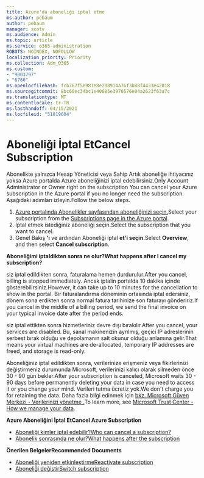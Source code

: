 ```yaml
---
title: Azure'da aboneliği iptal etme
ms.author: pebaum
author: pebaum
manager: scotv
ms.audience: Admin
ms.topic: article
ms.service: o365-administration
ROBOTS: NOINDEX, NOFOLLOW
localization_priority: Priority
ms.collection: Adm_O365
ms.custom:
- "9003797"
- "6786"
ms.openlocfilehash: fcb767f5e981e8e208914a76f3b88f4433e42818
ms.sourcegitcommit: 8bc60ec34bc1e40685e3976576e04a2623f63a7c
ms.translationtype: MT
ms.contentlocale: tr-TR
ms.lasthandoff: 04/15/2021
ms.locfileid: "51819604"
---
```

# <a name="cancel-subscription"></a><span data-ttu-id="2f5b7-102">Aboneliği İptal Et</span><span class="sxs-lookup"><span data-stu-id="2f5b7-102">Cancel Subscription</span></span>

<span data-ttu-id="2f5b7-103">Abonelikte yalnızca Hesap Yöneticisi veya Sahip Artık aboneliğe ihtiyacınız yoksa Azure portalda Azure aboneliğinizi iptal edebilirsiniz.</span><span class="sxs-lookup"><span data-stu-id="2f5b7-103">Only Account Administrator or Owner right on the subscription You can cancel your Azure subscription in the Azure portal if you no longer need the subscription.</span></span> <span data-ttu-id="2f5b7-104">Aşağıdaki adımları izleyin.</span><span class="sxs-lookup"><span data-stu-id="2f5b7-104">Follow the below steps.</span></span>

1. <span data-ttu-id="2f5b7-105">[Azure portalında Abonelikler sayfasından aboneliğinizi seçin.](https://portal.azure.com/#blade/Microsoft_Azure_Billing/SubscriptionsBlade)</span><span class="sxs-lookup"><span data-stu-id="2f5b7-105">Select your subscription from the [Subscriptions page in the Azure portal](https://portal.azure.com/#blade/Microsoft_Azure_Billing/SubscriptionsBlade).</span></span>
2. <span data-ttu-id="2f5b7-106">İptal etmek istediğiniz aboneliği seçin.</span><span class="sxs-lookup"><span data-stu-id="2f5b7-106">Select the subscription that you want to cancel.</span></span>
3. <span data-ttu-id="2f5b7-107">Genel Bakış **'ı** ve ardından Aboneliği iptal **et'i seçin.**</span><span class="sxs-lookup"><span data-stu-id="2f5b7-107">Select **Overview**, and then select **Cancel subscription**.</span></span>

<span data-ttu-id="2f5b7-108">**Aboneliğimi iptaldikten sonra ne olur?**</span><span class="sxs-lookup"><span data-stu-id="2f5b7-108">**What happens after I cancel my subscription?**</span></span>

<span data-ttu-id="2f5b7-109">siz iptal edildikten sonra, faturalama hemen durdurulur.</span><span class="sxs-lookup"><span data-stu-id="2f5b7-109">After you cancel, billing is stopped immediately.</span></span> <span data-ttu-id="2f5b7-110">Ancak iptalin portalda 10 dakika içinde gösterebilirsiniz.</span><span class="sxs-lookup"><span data-stu-id="2f5b7-110">However, it can take up to 10 minutes for the cancellation to show in the portal.</span></span> <span data-ttu-id="2f5b7-111">Bir faturalandırma döneminin ortasında iptal edersiniz, dönem sona erdikten sonra normal fatura tarihinize son faturayı göndeririz.</span><span class="sxs-lookup"><span data-stu-id="2f5b7-111">If you cancel in the middle of a billing period, we send the final invoice on your typical invoice date after the period ends.</span></span>

<span data-ttu-id="2f5b7-112">siz iptal ettikten sonra hizmetleriniz devre dışı bırakılır.</span><span class="sxs-lookup"><span data-stu-id="2f5b7-112">After you cancel, your services are disabled.</span></span> <span data-ttu-id="2f5b7-113">Bu, sanal makinenizin ayrılmış, geçici IP adreslerinin serbest bırak olduğu ve depolamanın salt okunur olduğu anlamına gelir.</span><span class="sxs-lookup"><span data-stu-id="2f5b7-113">That means your virtual machines are de-allocated, temporary IP addresses are freed, and storage is read-only.</span></span>

<span data-ttu-id="2f5b7-114">Aboneliğiniz iptal edildikten sonra, verilerinize erişmeniz veya fikirlerinizi değiştirmeniz durumunda Microsoft, verilerinizi kalıcı olarak silmeden önce 30 - 90 gün bekler.</span><span class="sxs-lookup"><span data-stu-id="2f5b7-114">After your subscription is canceled, Microsoft waits 30 - 90 days before permanently deleting your data in case you need to access it or you change your mind.</span></span> <span data-ttu-id="2f5b7-115">Verileri tutma ücretiz yok.</span><span class="sxs-lookup"><span data-stu-id="2f5b7-115">We don't charge you for retaining the data.</span></span> <span data-ttu-id="2f5b7-116">Daha fazla bilgi edinmek için [bkz. Microsoft Güven Merkezi - Verilerinizi yönetme .](https://go.microsoft.com/fwLink/p/?LinkID=822930&clcid=0x409)</span><span class="sxs-lookup"><span data-stu-id="2f5b7-116">To learn more, see [Microsoft Trust Center - How we manage your data](https://go.microsoft.com/fwLink/p/?LinkID=822930&clcid=0x409).</span></span>

<span data-ttu-id="2f5b7-117">**Azure Aboneliğini İptal Et**</span><span class="sxs-lookup"><span data-stu-id="2f5b7-117">**Cancel Azure Subscription**</span></span>

- [<span data-ttu-id="2f5b7-118">Aboneliği kimler iptal edebilir?</span><span class="sxs-lookup"><span data-stu-id="2f5b7-118">Who can cancel a subscription?</span></span>](https://docs.microsoft.com/azure/billing/billing-how-to-cancel-azure-subscription?WT.mc_id=Portal-Microsoft_Azure_Support#who-can-cancel-a-subscription)
- [<span data-ttu-id="2f5b7-119">Abonelik sonrasında ne olur?</span><span class="sxs-lookup"><span data-stu-id="2f5b7-119">What happens after the subscription</span></span>](https://docs.microsoft.com/azure/billing/billing-how-to-cancel-azure-subscription?WT.mc_id=Portal-Microsoft_Azure_Support#what-happens-after-i-cancel-my-subscription)

<span data-ttu-id="2f5b7-120">**Önerilen Belgeler**</span><span class="sxs-lookup"><span data-stu-id="2f5b7-120">**Recommended Documents**</span></span>

- [<span data-ttu-id="2f5b7-121">Aboneliği yeniden etkinleştirme</span><span class="sxs-lookup"><span data-stu-id="2f5b7-121">Reactivate subscription</span></span>](https://docs.microsoft.com/azure/billing/billing-how-to-cancel-azure-subscription?WT.mc_id=Portal-Microsoft_Azure_Support#reactivate-subscription)
- [<span data-ttu-id="2f5b7-122">Aboneliği değiştir</span><span class="sxs-lookup"><span data-stu-id="2f5b7-122">Switch subscription</span></span>](https://docs.microsoft.com/azure/billing/billing-how-to-switch-azure-offer?WT.mc_id=Portal-Microsoft_Azure_Support)